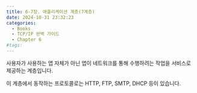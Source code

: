 ```yaml
---
title: 6-7장. 애플리케이션 계층(7계층)
date: 2024-10-31 23:32:23
categories:
  - Books
  - TCP/IP 완벽 가이드
  - Chapter 6
#tags:
---
```

사용자가 사용하는 앱 자체가 아닌 앱이 네트워크를 통해 수행하려는 작업을 서비스로 제공하는 계층입니다.

이 계층에서 동작하는 프로토콜로는 HTTP, FTP, SMTP, DHCP 등이 있습니다.
